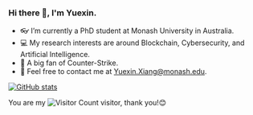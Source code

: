 ### Hi there 👋, I'm Yuexin.

- 👓 I’m currently a PhD student at Monash University in Australia.
- 💻 My research interests are around Blockchain, Cybersecurity, and Artificial Intelligence.
- 🐔 A big fan of Counter-Strike.
- 📧 Feel free to contact me at Yuexin.Xiang@monash.edu.

[![GitHub stats](https://github-readme-stats.vercel.app/api?username=Y-Xiang-hub)](https://github.com/Y-Xiang-hub/github-readme-stats)



You are my ![Visitor Count](https://profile-counter.glitch.me/Y-Xiang-hub/count.svg) visitor, thank you!😊
